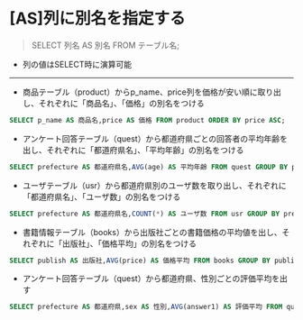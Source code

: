 # [AS]列に別名を指定する  

> SELECT 列名 AS 別名 FROM テーブル名;

* 列の値はSELECT時に演算可能

***

* 商品テーブル（product）からp_name、price列を価格が安い順に取り出し、それぞれに「商品名」、「価格」の別名をつける

```sql
SELECT p_name AS 商品名,price AS 価格 FROM product ORDER BY price ASC;
```

* アンケート回答テーブル（quest）から都道府県ごとの回答者の平均年齢を出し、それぞれに「都道府県名」、「平均年齢」の別名をつける

```sql
SELECT prefecture AS 都道府県名,AVG(age) AS 平均年齢 FROM quest GROUP BY prefecture;
```

* ユーザテーブル（usr）から都道府県別のユーザ数を取り出し、それぞれに「都道府県名」、「ユーザ数」の別名をつける

```sql
SELECT prefecture AS 都道府県名,COUNT(*) AS ユーザ数 FROM usr GROUP BY prefecture;
```

* 書籍情報テーブル（books）から出版社ごとの書籍価格の平均値を出し、それぞれに「出版社」、「価格平均」の別名をつける

```sql
SELECT publish AS 出版社,AVG(price) AS 価格平均 FROM books GROUP BY publish;
```

* アンケート回答テーブル（quest）から都道府県、性別ごとの評価平均を出す

```sql
SELECT prefecture AS 都道府県,sex AS 性別,AVG(answer1) AS 評価平均 FROM quest GROUP BY prefecture,sex;
```
